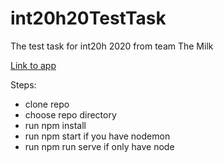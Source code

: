 # int20h20TestTask
The test task for int20h 2020 from team The Milk


[Link to app](https://milk-int20h20-task.herokuapp.com/)

Steps:
 - clone repo
 - choose repo directory
 - run npm install
 - run npm start if you have nodemon
 - run npm run serve if only have node